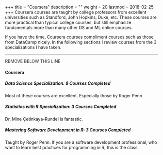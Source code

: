 +++
title = "Coursera"
description = ""
weight = 20
lastmod = 2018-02-25
+++
Coursera courses are taught by college professors from excellent universities such as Standford, John Hopkins, Duke, etc.  These courses are more practical than typical college courses, but still emphasize fundamentals more than many other DS and ML online courses.

If you have the time, Coursera courses compliment courses such as those from DataCamp nicely.  In the following sections I review courses from the 3 specializations I have taken.

***

REMOVE BELOW THIS LINE



#### Coursera

##### Data Science Specialization: 8 Courses Completed

Most of these courses are excellent.   Especially those by Roger Penn.

##### Statistics with R Specialization: 3 Courses Completed

Dr. Mine Çetinkaya-Rundel is fantastic.

##### Mastering Software Development in R: 3 Courses Completed

Taught by Roger Penn.  If you are a software development professional, who want to learn best practices for programming in R, this is the class.
